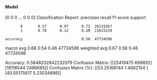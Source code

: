 #### Model
[0 0 0 ... 0 0 0]
Classification Report:
              precision    recall  f1-score   support

           0       0.57      0.97      0.72  26119367
           1       0.78      0.12      0.20  21615229

    accuracy                           0.58  47734596
   macro avg       0.68      0.54      0.46  47734596
weighted avg       0.67      0.58      0.48  47734596

Accuracy: 0.5848202842232079
Confusion Matrix:
[[25419475   699892]
 [19118544  2496685]]
Confusion Matrix (%):
[[53.25168144  1.4662154 ]
 [40.05175617  5.23034698]]
